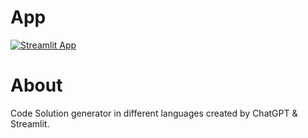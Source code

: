 # App
[![Streamlit App](https://static.streamlit.io/badges/streamlit_badge_black_white.svg)](https://zenerq-multlang-multilang-code-miaetj.streamlit.app/)

# About
Code Solution generator in different languages created by ChatGPT & Streamlit.

